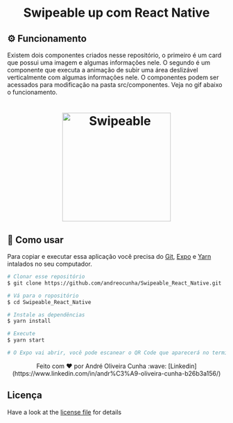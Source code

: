 <h1 align="center"> 
	Swipeable up com React Native
</h1>

## ⚙️ Funcionamento

Existem dois componentes criados nesse repositório, o primeiro é um card que possui uma imagem e algumas informações nele. O segundo é um componente que executa a animação de subir uma área deslizável verticalmente com algumas informações nele. O componentes podem ser acessados para modificação na pasta src/componentes. Veja no gif abaixo o funcionamento.

<h1 align="center">
    <img alt="Swipeable" title="#Swipeable" src=".github/swipe.gif" width="250px" />
</h1>


## 📱 Como usar
Para copiar e executar essa aplicação você precisa do [Git](https://git-scm.com), [Expo][expo] e [Yarn][yarn] intalados no seu computador.

```bash
# Clonar esse repositório
$ git clone https://github.com/andreocunha/Swipeable_React_Native.git

# Vá para o ropositório
$ cd Swipeable_React_Native

# Instale as dependências
$ yarn install

# Execute
$ yarn start

# O Expo vai abrir, você pode escanear o QR Code que aparecerá no terminal ou na página web usando o app da Expo no seu celular.
```
<p align="center">
Feito com ♥  por André Oliveira Cunha :wave:  [Linkedin](https://www.linkedin.com/in/andr%C3%A9-oliveira-cunha-b26b3a156/)
</p>

## Licença

Have a look at the [license file](./LICENSE) for details

[expo]: https://expo.io/
[yarn]: https://yarnpkg.com/
